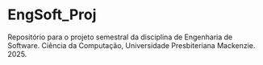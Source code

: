 # EngSoft_Proj

Repositório para o projeto semestral da disciplina de Engenharia de Software. Ciência da Computação, Universidade Presbiteriana Mackenzie. 2025.
